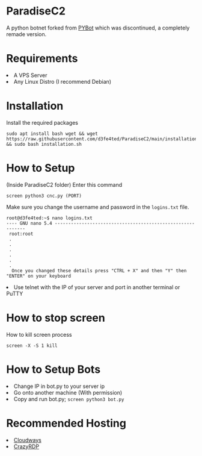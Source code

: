 # ParadiseC2
A python botnet forked from <a href="https://github.com/wodxgod/PYbot">PYBot</a> which was discontinued, a completely remade version.

# Requirements
  <li>A VPS Server</li>
  <li>Any Linux Distro (I recommend Debian)</li>

# Installation
  <p>Install the required packages</p>
  <pre><code>sudo apt install bash wget && wget https://raw.githubusercontent.com/d3fe4ted/ParadiseC2/main/installation.sh && sudo bash installation.sh</code></pre>

# How to Setup
  <div><p>(Inside ParadiseC2 folder) Enter this command</p>
  <pre><code>screen python3 cnc.py (PORT)</pre></code>
  
  <div><p>Make sure you change the username and password in the <code>logins.txt</code> file.</p>
  <pre><code>root@d3fe4ted:~$ nano logins.txt
---- GNU nano 5.4 -----------------------------------------------------------
 root:root
 .
 .
 .
 .
 .
 .
  Once you changed these details press "CTRL + X" and then "Y" then "ENTER" on your keyboard</code></pre>
  
  <div><li>Use telnet with the IP of your server and port in another terminal or PuTTY</li>
  
# How to stop screen
  <p>How to kill screen process</p>
  <pre><code>screen -X -S 1 kill</code></pre>

# How to Setup Bots 
  <li>Change IP in bot.py to your server ip</li>
  <li>Go onto another machine (With permission)</li>
  <li>Copy and run bot.py; <code>screen python3 bot.py</code></li>

# Recommended Hosting
  <li><a href="https://www.cloudways.com/en/">Cloudways</a>
  <li><a href="https://crazyrdp.com/linux-vps-hosting/">CrazyRDP</a></li>
    <div></lu>
